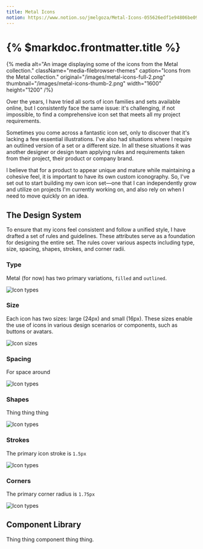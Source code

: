 ```yaml
---
title: Metal Icons
notion: https://www.notion.so/jmelgoza/Metal-Icons-055626edf1e94806be095aea8072dfea?pvs=4
---
```


# {% $markdoc.frontmatter.title %}

{% media
  alt="An image displaying some of the icons from the Metal collection."
  className="media-filebrowser-themes"
  caption="Icons from the Metal collection."
  original="/images/metal-icons-full-2.png"
  thumbnail="/images/metal-icons-thumb-2.png"
  width="1600"
  height="1200"
/%}

Over the years, I have tried all sorts of icon families and sets available online, but I consistently face the same issue: it's challenging, if not impossible, to find a comprehensive icon set that meets all my project requirements.

Sometimes you come across a fantastic icon set, only to discover that it's lacking a few essential illustrations. I've also had situations where I require an outlined version of a set or a different size. In all these situations it was another designer or design team applying rules and requirements taken from their project, their product or company brand.

I believe that for a product to appear unique and mature while maintaining a cohesive feel, it is important to have its own custom iconography. So, I've set out to start building my own icon set—one that I can independently grow and utilize on projects I'm currently working on, and also rely on when I need to move quickly on an idea.

## The Design System

To ensure that my icons feel consistent and follow a unified style, I have drafted a set of rules and guidelines. These attributes serve as a foundation for designing the entire set. The rules cover various aspects including type, size, spacing, shapes, strokes, and corner radii.

### Type

Metal (for now) has two primary variations, `filled` and `outlined`.

![Icon types](/images/metal-icons-sizes.png)

### Size

Each icon has two sizes: large (24px) and small (16px). These sizes enable the use of icons in various design scenarios or components, such as buttons or avatars.

![Icon sizes](/images/metal-icons-sizes.png)

### Spacing

For space around

![Icon types](/images/metal-icons-sizes.png)

### Shapes

Thing thing thing

![Icon types](/images/metal-icons-sizes.png)

### ****Strokes****

The primary icon stroke is `1.5px`

![Icon types](/images/metal-icons-sizes.png)

### Corners

The primary corner radius is `1.75px`

![Icon types](/images/metal-icons-sizes.png)

## Component Library

Thing thing component thing thing.